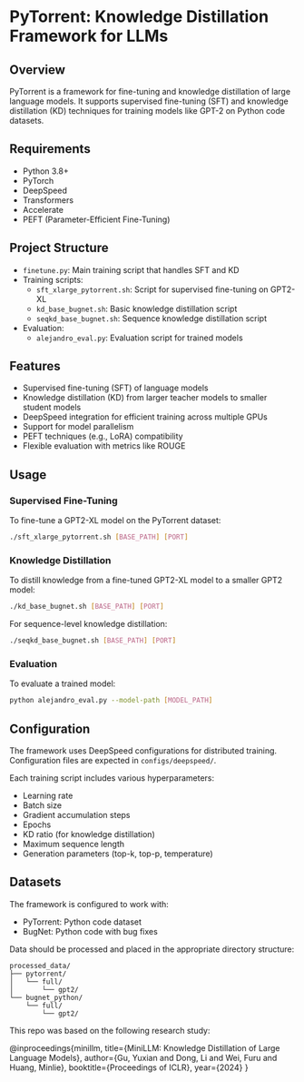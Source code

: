 # PyTorrent: Knowledge Distillation Framework for LLMs

## Overview

PyTorrent is a framework for fine-tuning and knowledge distillation of large language models. It supports supervised fine-tuning (SFT) and knowledge distillation (KD) techniques for training models like GPT-2 on Python code datasets.

## Requirements

- Python 3.8+
- PyTorch
- DeepSpeed
- Transformers
- Accelerate
- PEFT (Parameter-Efficient Fine-Tuning)

## Project Structure

- `finetune.py`: Main training script that handles SFT and KD
- Training scripts:
  - `sft_xlarge_pytorrent.sh`: Script for supervised fine-tuning on GPT2-XL
  - `kd_base_bugnet.sh`: Basic knowledge distillation script 
  - `seqkd_base_bugnet.sh`: Sequence knowledge distillation script
- Evaluation:
  - `alejandro_eval.py`: Evaluation script for trained models

## Features

- Supervised fine-tuning (SFT) of language models
- Knowledge distillation (KD) from larger teacher models to smaller student models
- DeepSpeed integration for efficient training across multiple GPUs
- Support for model parallelism
- PEFT techniques (e.g., LoRA) compatibility
- Flexible evaluation with metrics like ROUGE

## Usage

### Supervised Fine-Tuning

To fine-tune a GPT2-XL model on the PyTorrent dataset:

```bash
./sft_xlarge_pytorrent.sh [BASE_PATH] [PORT]
```

### Knowledge Distillation

To distill knowledge from a fine-tuned GPT2-XL model to a smaller GPT2 model:

```bash
./kd_base_bugnet.sh [BASE_PATH] [PORT]
```

For sequence-level knowledge distillation:

```bash
./seqkd_base_bugnet.sh [BASE_PATH] [PORT]
```

### Evaluation

To evaluate a trained model:

```bash
python alejandro_eval.py --model-path [MODEL_PATH]
```

## Configuration

The framework uses DeepSpeed configurations for distributed training. Configuration files are expected in `configs/deepspeed/`.

Each training script includes various hyperparameters:
- Learning rate
- Batch size
- Gradient accumulation steps
- Epochs
- KD ratio (for knowledge distillation)
- Maximum sequence length
- Generation parameters (top-k, top-p, temperature)

## Datasets

The framework is configured to work with:
- PyTorrent: Python code dataset
- BugNet: Python code with bug fixes

Data should be processed and placed in the appropriate directory structure:
```
processed_data/
├── pytorrent/
│   └── full/
│       └── gpt2/
└── bugnet_python/
    └── full/
        └── gpt2/
```

This repo was based on the following research study:

@inproceedings{minillm,
  title={MiniLLM: Knowledge Distillation of Large Language Models},
  author={Gu, Yuxian and Dong, Li and Wei, Furu and Huang, Minlie},
  booktitle={Proceedings of ICLR},
  year={2024}
}
